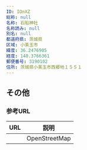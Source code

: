 ```yaml
---
ID: IOnXZ
総称: null
名称: 石船神社
名称読み: null
別名: null
都道府県: 茨城県
区域: 小美玉市
緯度: 36.2476905
経度: 140.3766361
郵便番号: 3190102
住所: 茨城県小美玉市西郷地１５５１
---
```


## その他

### 参考URL

| URL | 説明          |
| --- | ------------- |
|     | OpenStreetMap |
